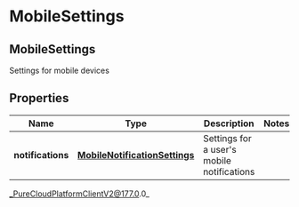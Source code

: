 # MobileSettings

## MobileSettings
Settings for mobile devices

## Properties

|Name | Type | Description | Notes|
|------------ | ------------- | ------------- | -------------|
| **notifications** | [**MobileNotificationSettings**](MobileNotificationSettings) | Settings for a user&#39;s mobile notifications | |



_PureCloudPlatformClientV2@177.0.0_
